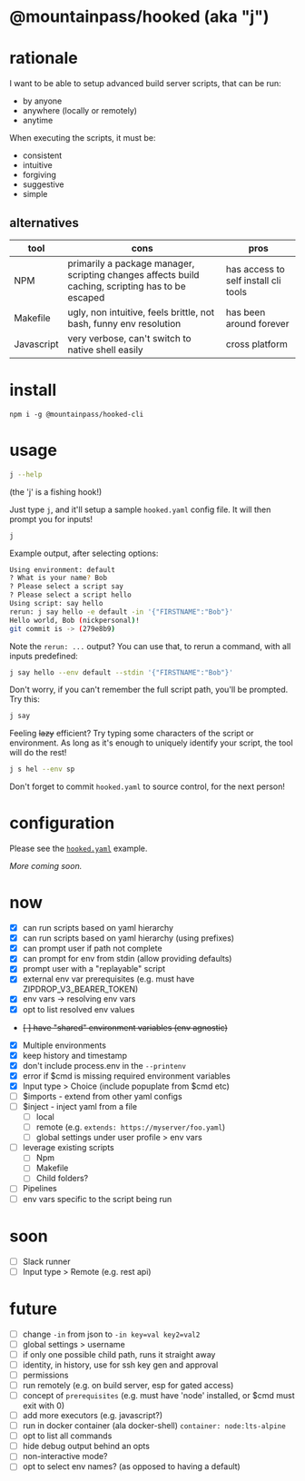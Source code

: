 # @mountainpass/hooked (aka "j")

# rationale

I want to be able to setup advanced build server scripts, that can be run:
- by anyone
- anywhere (locally or remotely)
- anytime

When executing the scripts, it must be:
- consistent
- intuitive
- forgiving
- suggestive
- simple

## alternatives

|tool|cons|pros|
|---|---|---|
| NPM | primarily a package manager, scripting changes affects build caching, scripting has to be escaped | has access to self install cli tools|
| Makefile | ugly, non intuitive, feels brittle, not bash, funny env resolution | has been around forever |
| Javascript | very verbose, can't switch to native shell easily | cross platform|

# install

```
npm i -g @mountainpass/hooked-cli
```

# usage

```sh
j --help
```
(the 'j' is a fishing hook!)

Just type `j`, and it'll setup a sample `hooked.yaml` config file. It will then prompt you for inputs!
```sh
j
```

Example output, after selecting options:
```sh
Using environment: default
? What is your name? Bob
? Please select a script say
? Please select a script hello
Using script: say hello
rerun: j say hello -e default -in '{"FIRSTNAME":"Bob"}'
Hello world, Bob (nickpersonal)!
git commit is -> (279e8b9)
```

Note the `rerun: ...` output? You can use that, to rerun a command, with all inputs predefined:
```sh
j say hello --env default --stdin '{"FIRSTNAME":"Bob"}'
```

Don't worry, if you can't remember the full script path, you'll be prompted. Try this:
```sh
j say
```

Feeling ~~lazy~~ efficient? Try typing some characters of the script or environment. As long as it's enough to uniquely identify your script, the tool will do the rest!
```sh
j s hel --env sp
```

Don't forget to commit `hooked.yaml` to source control, for the next person!

# configuration

Please see the [`hooked.yaml`](hooked.yaml) example.

_More coming soon._

# now
- [x] can run scripts based on yaml hierarchy
- [x] can run scripts based on yaml hierarchy (using prefixes)
- [x] can prompt user if path not complete
- [x] can prompt for env from stdin (allow providing defaults)
- [x] prompt user with a "replayable" script
- [x] external env var prerequisites (e.g. must have ZIPDROP_V3_BEARER_TOKEN)
- [x] env vars -> resolving env vars
- [x] opt to list resolved env values
- ~~[ ] have "shared" environment variables (env agnostic)~~
- [x] Multiple environments
- [x] keep history and timestamp
- [x] don't include process.env in the `--printenv`
- [x] error if $cmd is missing required environment variables
- [x] Input type > Choice (include popuplate from $cmd etc)
- [ ] $imports - extend from other yaml configs
- [ ] $inject - inject yaml from a file
  - [ ] local
  - [ ] remote (e.g. `extends: https://myserver/foo.yaml`)
  - [ ] global settings under user profile > env vars
- [ ] leverage existing scripts
  - [ ] Npm
  - [ ] Makefile
  - [ ] Child folders?
- [ ] Pipelines
- [ ] env vars specific to the script being run

# soon
- [ ] Slack runner
- [ ] Input type > Remote (e.g. rest api)

# future
- [ ] change `-in` from json to `-in key=val key2=val2`
- [ ] global settings > username
- [ ] if only one possible child path, runs it straight away
- [ ] identity, in history, use for ssh key gen and approval
- [ ] permissions
- [ ] run remotely (e.g. on build server, esp for gated access)
- [ ] concept of `prerequisites` (e.g. must have 'node' installed, or $cmd must exit with 0)
- [ ] add more executors (e.g. javascript?)
- [ ] run in docker container (ala docker-shell) `container: node:lts-alpine`
- [ ] opt to list all commands
- [ ] hide debug output behind an opts
- [ ] non-interactive mode?
- [ ] opt to select env names? (as opposed to having a default)